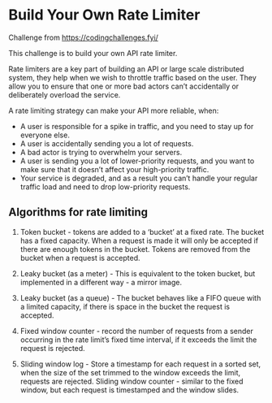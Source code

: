 # Build Your Own Rate Limiter

Challenge from https://codingchallenges.fyi/

This challenge is to build your own API rate limiter.

Rate limiters are a key part of building an API or large scale distributed system, they help when we wish to throttle traffic based on the user. They allow you to ensure that one or more bad actors can’t accidentally or deliberately overload the service.

A rate limiting strategy can make your API more reliable, when:

- A user is responsible for a spike in traffic, and you need to stay up for everyone else.
- A user is accidentally sending you a lot of requests.
- A bad actor is trying to overwhelm your servers.
- A user is sending you a lot of lower-priority requests, and you want to make sure that it doesn’t affect your high-priority traffic.
- Your service is degraded, and as a result you can’t handle your regular traffic load and need to drop low-priority requests.


## Algorithms for rate limiting

1. Token bucket - tokens are added to a ‘bucket’ at a fixed rate. The bucket has a fixed capacity. When a request is made it will only be accepted if there are enough tokens in the bucket. Tokens are removed from the bucket when a request is accepted.

2. Leaky bucket (as a meter) - This is equivalent to the token bucket, but implemented in a different way - a mirror image.

3. Leaky bucket (as a queue) - The bucket behaves like a FIFO queue with a limited capacity, if there is space in the bucket the request is accepted.

4. Fixed window counter - record the number of requests from a sender occurring in the rate limit’s fixed time interval, if it exceeds the limit the request is rejected.

5. Sliding window log - Store a timestamp for each request in a sorted set, when the size of the set trimmed to the window exceeds the limit, requests are rejected.
Sliding window counter - similar to the fixed window, but each request is timestamped and the window slides.
